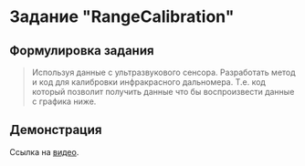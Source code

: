 # Задание "RangeCalibration"

## Формулировка задания

> Используя данные с ультразвукового сенсора. Разработать метод и код для калибровки инфракрасного дальномера. Т.е. код который позволит получить данные что бы воспроизвести данные с графика ниже.

## Демонстрация

Ссылка на [видео](https://drive.google.com/file/d/1taqZ0QOkaVxi4Aety7n2zxXj3w9XPFfl/view?usp=sharing).